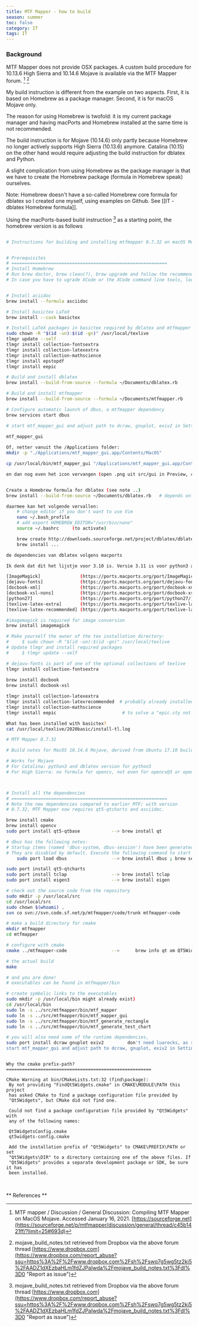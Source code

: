 ```yaml
---
title: MTF Mapper - how to build
season: summer
toc: false
category: IT
tags: IT
---
```



### Background
MTF Mapper does not provide OSX packages. A custom build procedure for 10.13.6 High Sierra and 10.14.6 Mojave is available via the MTF Mapper forum. [^1]  [^2]

My build instruction is different from the example on two aspects. First, it is based on Homebrew as a package manager. Second, it is for macOS Mojave only. 

The reason for using Homebrew is twofold: it is my current package manager and having macPorts and Homebrew installed at the same time is not recommended.

The build instruction is for Mojave (10.14.6) only partly because Homebrew no longer actively supports High Sierra (10.13.6) anymore. Catalina (10.15) on the other hand would require adjusting the build instruction for dblatex and Python.

A slight complication from using Homebrew as the package manager is that we have to create the Homebrew package (formula in Homebrew speak) ourselves.

Note: Homebrew doesn't have a so-called Homebrew core formula for dblatex so I created one myself, using examples on Github. See [[IT - dblatex Homebrew formula]].

Using the macPorts-based build instruction [^2]  as a starting point, the homebrew version is as follows

```sh

# Instructions for building and installing mtfmapper 0.7.32 on macOS Mojave (10.14.6).


# Prerequisites
# ===========================================================
# Install Homebrew
# Run brew doctor, brew clean(?), brew upgrade and follow the recommendations
# In case you have to ugrade XCode or the XCode command line tools, look here


````

```sh

# Install aciidoc
brew install --formula asciidoc

# Install basictex LaTeX
brew install --cask basictex

# Install LaTeX packages in basictex required by dblatex and mtfmapper
sudo chown -R "$(id -un):$(id -gn)" /usr/local/texlive
tlmgr update --self
tlmgr install collection-fontsextra
tlmgr install collection-latexextra
tlmgr install collection-mathscience
tlmgr install epstopdf
tlmgr install eepic

# Build and install dblatex
brew install --build-from-source --formula ~/Documents/dblatex.rb

# Build and install mtfmapper
brew install --build-from-source --formula ~/Documents/mtfmapper.rb

# Configure automatic launch of dbus, a mtfmapper dependency
brew services start dbus

# start mtf_mapper_gui and adjust path to dcraw, gnuplot, exiv2 in Settings, helpers tab

mtf_mapper_gui
      
Of, netter vanuit the /Applications folder:
mkdir -p "./Applications/mtf_mapper_gui.app/Contents/MacOS"

cp /usr/local/bin/mtf_mapper_gui "/Applications/mtf_mapper_gui.app/Contents/MacOS"

en dan nog even het icon vervangen (open .png uit src/gui in Preview, ctl a, ctl c, dan get info van de app, linksboven ctl v)

````


```sh

Create a Homebrew formula for dblatex (see note ..)
brew install --build-from-source ~/Documents/dblatex.rb   # depends only on cmake

daarmee kan het volgende vervallen:
	# change editor if you don't want to use Vim
	nano ~/.bash_profile
	# add export HOMEBREW_EDITOR="/usr/bin/nano" 
	source ~/.bashrc     (to activate)

	brew create http://downloads.sourceforge.net/project/dblatex/dblatex/dblatex-		     0.3.10/dblatex-0.3.10.tar.bz2
	brew install ...

```


```sh
de dependencies van dblatex volgens macports

Ik denk dat dit het lijstje voor 3.10 is. Versie 3.11 is voor python3 als ik het goed begrijp. En die heb je dan nodig voor Catalina en hoger want t/m Mojave installeert macOS python 2.7 by default.

[ImageMagick]				(https://ports.macports.org/port/ImageMagick/), 
[dejavu-fonts]				(https://ports.macports.org/port/dejavu-fonts/), 
[docbook-xml]				(https://ports.macports.org/port/docbook-xml/), 
[docbook-xsl-nons]			(https://ports.macports.org/port/docbook-xsl-nons/), 
[python27]					(https://ports.macports.org/port/python27/), 
[texlive-latex-extra]		(https://ports.macports.org/port/texlive-latex-extra/), 
[texlive-latex-recommended]	(https://ports.macports.org/port/texlive-latex-recommended/), [texlive-math-science]	  (https://ports.macports.org/port/texlive-math-science/)

#imagemagick is required for image conversion
brew install imagemagick

# Make yourself the owner of the tex installation directory:
#     $ sudo chown -R "$(id -un):$(id -gn)" /usr/local/texlive
# Update tlmgr and install required packages
#     $ tlmgr update --self

# dejavu-fonts is part of one of the optional collections of texlive
tlmgr install collection-fontsextra
	
brew install docbook
brew install docbook-xsl

tlmgr install collection-latexextra
tlmgr install collection-latexrecommended  # probably already installed with basictex, see /usr/local/texlive/2020basic/install-tl.log
tlmgr install collection-mathscience
tlmgr install eepic 						# to solve a "epic.sty not found" error in make

What has been installed with basictex?
cat /usr/local/texlive/2020basic/install-tl.log


```


```sh
# MTF Mapper 0.7.32

# Build notes for MacOS 10.14.6 Mojave, derived from Ubuntu 17.10 build notes

# Works for Mojave
# For Catalina: python3 and dblatex version for python3
# For High Sierra: no formula for opencv, not even for opencv@3 or opencv@2



# Install all the dependencies
# ===========================================================
# Note the new dependencies compared to earlier MTF; with version
# 0.7.32, MTF Mapper now requires qt5-qtcharts and asciidoc.

brew install cmake
brew install opencv 
sudo port install qt5-qtbase  			--> brew install qt

# dbus has the following notes:
# Startup items (named 'dbus-system, dbus-session') have been generated that will aid in starting dbus with launchd.
# They are disabled by default. Execute the following command to start them, and to cause them to launch at startup:
    sudo port load dbus  				--> brew install dbus ; brew services start dbus

sudo port install qt5-qtcharts 														(assumed to be part of qt, already installed)
sudo port install tclap					--> brew install tclap
sudo port install eigen3				--> brew install eigen

# check out the source code from the repository
sudo mkdir -p /usr/local/src
cd /usr/local/src
sudo chown $(whoami) .
svn co svn://svn.code.sf.net/p/mtfmapper/code/trunk mtfmapper-code

# make a build directory for cmake
mkdir mtfmapper
cd mtfmapper

# configure with cmake
cmake ../mtfmapper-code       			-->      brew info qt om QT5Widgets not found error te voorkomen; cmake ../mtfmapper-code -DCMAKE\_PREFIX\_PATH=/usr/local/Cellar/qt/5.15.2

# the actual build
make

# and you are done!
# executables can be found in mtfmapper/bin

# create symbolic links to the executables
sudo mkdir -p /usr/local/bin might already exist)
cd /usr/local/bin
sudo ln -s ../src/mtfmapper/bin/mtf_mapper
sudo ln -s ../src/mtfmapper/bin/mtf_mapper_gui
sudo ln -s ../src/mtfmapper/bin/mtf_generate_rectangle
sudo ln -s ../src/mtfmapper/bin/mtf_generate_test_chart

# you will also need some of the runtime dependencies, 
sudo port install dcraw gnuplot exiv2         don't need luarocks, as suggested by  Homebrew after installing gnuplots
start mtf_mapper_gui and adjust path to dcraw, gnuplot, exiv2 in Settings, helpers tab
```

```

Why the cmake prefix-path? 
=======================================================

CMake Warning at bin/CMakeLists.txt:32 (find\package):
 By not providing "FindQt5Widgets.cmake" in CMAKE\MODULE\PATH this project
 has asked CMake to find a package configuration file provided by
 "Qt5Widgets", but CMake did not find one. 

 Could not find a package configuration file provided by "Qt5Widgets" with
 any of the following names:
  
 Qt5WidgetsConfig.cmake
 qt5widgets-config.cmake
  
 Add the installation prefix of "Qt5Widgets" to CMAKE\PREFIX\PATH or set
 "Qt5Widgets\DIR" to a directory containing one of the above files. If
 "Qt5Widgets" provides a separate development package or SDK, be sure it has
 been installed.
```


<br>

** References **


[^1]: MTF mapper / Discussion / General Discussion: Compiling MTF Mapper on MacOS Mojave. Accessed January 16, 2021. [https://sourceforge.net](https://sourceforge.net/p/mtfmapper/discussion/general/thread/c45b1421ff/?limit=25#693d)

[^2]: mojave_build_notes.txt retrieved from Dropbox via the above forum thread [https://www.dropbox.com](https://www.dropbox.com/report_abuse?ssu=https%3A%2F%2Fwww.dropbox.com%2Fsh%2Fswq7g5wg5tz2ki5%2FAADZ1dXEzbaHLm1fdZJPaIwda%2Fmojave_build_notes.txt%3Fdl%3D0 "Report as issue")
